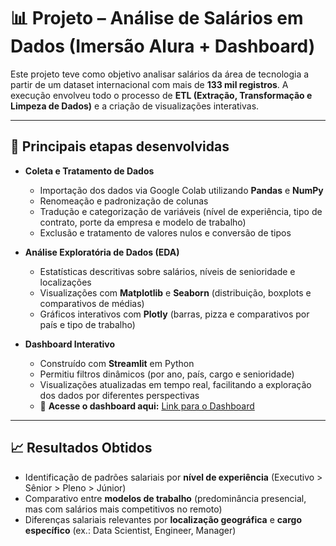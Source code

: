 # 📊 Projeto – Análise de Salários em Dados (Imersão Alura + Dashboard)

Este projeto teve como objetivo analisar salários da área de tecnologia a partir de um dataset internacional com mais de **133 mil registros**. A execução envolveu todo o processo de **ETL (Extração, Transformação e Limpeza de Dados)** e a criação de visualizações interativas.  

---

## 🔧 Principais etapas desenvolvidas
- **Coleta e Tratamento de Dados**  
  - Importação dos dados via Google Colab utilizando **Pandas** e **NumPy**  
  - Renomeação e padronização de colunas  
  - Tradução e categorização de variáveis (nível de experiência, tipo de contrato, porte da empresa e modelo de trabalho)  
  - Exclusão e tratamento de valores nulos e conversão de tipos  

- **Análise Exploratória de Dados (EDA)**  
  - Estatísticas descritivas sobre salários, níveis de senioridade e localizações  
  - Visualizações com **Matplotlib** e **Seaborn** (distribuição, boxplots e comparativos de médias)  
  - Gráficos interativos com **Plotly** (barras, pizza e comparativos por país e tipo de trabalho)  

- **Dashboard Interativo**  
  - Construído com **Streamlit** em Python  
  - Permitiu filtros dinâmicos (por ano, país, cargo e senioridade)  
  - Visualizações atualizadas em tempo real, facilitando a exploração dos dados por diferentes perspectivas  
  - 🔗 **Acesse o dashboard aqui:** [Link para o Dashboard](https://dashboard-salarios-naarea-de-dados.streamlit.app/)  

---

## 📈 Resultados Obtidos
- Identificação de padrões salariais por **nível de experiência** (Executivo > Sênior > Pleno > Júnior)  
- Comparativo entre **modelos de trabalho** (predominância presencial, mas com salários mais competitivos no remoto)  
- Diferenças salariais relevantes por **localização geográfica** e **cargo específico** (ex.: Data Scientist, Engineer, Manager)
